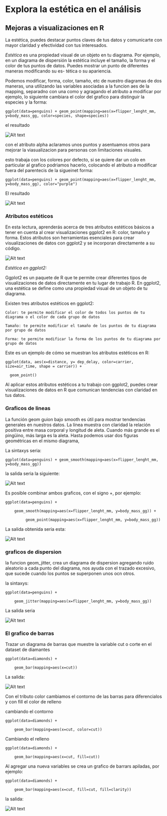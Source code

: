 # Explora la estética en el análisis

## Mejoras a visualizaciones en R

La estética, puedes destacar puntos claves de tus datos y comunicarte con mayor claridad y efectividad con tus interesados.

*Estética* es una propiedad visual de un objeto en tu diagrama. Por ejemplo, en un diagrama de dispersión la estética incluye
el tamaño, la forma y el color de tus puntos de datos. Puedes mostrar un punto de diferentes maneras modificando su es-
tética o su apariencia.

Podemos modificar, forma, color, tamaño, etc de nuestro diagramas de dos maneras, una utilizando las variables asociadas
a la funcion aes de la mapping, separadno con una como y agragando el atributo a modificar por ejemplo, lo siguiente
cambiara el color del grafico para distinguir la especies y la forma:

    ggplot(data=penguins) + geom_point(mapping=aes(x=flipper_lenght_mm, y=body_mass_gg, color=species, shape=species))

el resultado

![Alt text](image-10.png)

con el atributo alpha aclaramos unos puntos y asentuamos otros para mejorar la viasualizacion para personas con limitaciones
visuales.

esto trabaja con los colores por defecto, si se quiere dar un colo en particular al grafico podriamos hacerlo, colocando
el atributo a modificar fuera del parentecis de la sigueinet forma:

    ggplot(data=penguins) + geom_point(mapping=aes(x=flipper_lenght_mm, y=body_mass_gg), color="purple")

El resultado

![Alt text](image-11.png)

### Atributos estéticos

En esta lectura, aprenderás acerca de tres atributos estéticos básicos a tener en cuenta al crear visualizaciones ggplot2
en R: color, tamaño y forma. Estos atributos son herramientas esenciales para crear visualizaciones de datos con ggplot2
y se incorporan directamente a su código.

![Alt text](image-12.png)

*Estética en ggplot2:*

Ggplot2 es un paquete de R que te permite crear diferentes tipos de visualizaciones de datos directamente en tu lugar de
trabajo R. En ggplot2, una estética se define como una propiedad visual de un objeto de tu diagrama.

Existen tres atributos estéticos en ggplot2:

    Color: te permite modificar el color de todos los puntos de tu diagrama o el color de cada grupo de datos

    Tamaño: te permite modificar el tamaño de los puntos de tu diagrama por grupo de datos

    Forma: te permite modificar la forma de los puntos de tu diagrama por grupo de datos

Este es un ejemplo de cómo se muestran los atributos estéticos en R:

    ggplot(data, aes(x=distance, y= dep_delay, color=carrier, size=air_time, shape = carrier)) +

      geom_point()

Al aplicar estos atributos estéticos a tu trabajo con ggplot2, puedes crear visualizaciones de datos en R que comunican
tendencias con claridad en tus datos.

### Graficos de lineas

La función geom guion bajo smooth es útil para mostrar tendencias generales en nuestros datos. La línea muestra con claridad
la relación positiva entre masa corporal y longitud de aleta. Cuando más grande es el pingüino, más larga es la aleta.
Hasta podemos usar dos figuras geométricas en el mismo diagrama,

La sintaxys seria:

    ggplot(data=penguins) + geom_smooth(mapping=aes(x=flipper_lenght_mm, y=body_mass_gg))

 la salida seria la siguiente:

![Alt text](image-13.png)

Es posible combinar ambos graficos, con el signo +, por ejemplo:

    ggplot(data=penguins) +
        
        geom_smooth(mapping=aes(x=flipper_lenght_mm, y=body_mass_gg)) +
        
             geom_point(mapping=aes(x=flipper_lenght_mm, y=body_mass_gg))

La salida obtenida seria esta:

![Alt text](image-14.png)

### graficos de dispersion

la funcion geom_jitter, crea un diagrama de dispersion agregando ruido aleatorio a cada punto del diagrama, nos ayuda con
el trazado excesivo, que sucede cuando los puntos se superponen unos ocn otros.

la sintaxys:

    ggplot(data=penguins) +
        
        geom_jitter(mapping=aes(x=flipper_lenght_mm, y=body_mass_gg))

La salida seria

![Alt text](image-15.png)

### El grafico de barras

Trazar un diagrama de barras que muestre la variable cut o corte en el dataset de diamantes

    ggplot(data=diamonds) +
        
        geom_bar(mapping=aes(x=cut))

La salida:

![Alt text](image-16.png)

Con el tributo color cambiamos el contorno de las barras para diferencialos y con fill el color de relleno

cambiando el contorno

    ggplot(data=diamonds) +
        
        geom_bar(mapping=aes(x=cut, color=cut))

Cambiando el relleno

    ggplot(data=diamonds) +
        
        geom_bar(mapping=aes(x=cut, fill=cut))

Al agregar una nueva variables se crea un grafico de barrars apiladas, por ejemplo:

    ggplot(data=diamonds) +
        
        geom_bar(mapping=aes(x=cut, fill=cut, fill=clarity))

la salida:

![Alt text](image-17.png)
